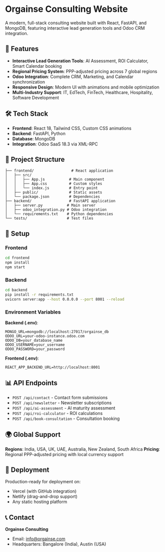 # Orgainse Consulting Website

A modern, full-stack consulting website built with React, FastAPI, and MongoDB, featuring interactive lead generation tools and Odoo CRM integration.

## 🚀 Features

- **Interactive Lead Generation Tools**: AI Assessment, ROI Calculator, Smart Calendar booking
- **Regional Pricing System**: PPP-adjusted pricing across 7 global regions
- **Odoo Integration**: Complete CRM, Marketing, and Calendar synchronization
- **Responsive Design**: Modern UI with animations and mobile optimization
- **Multi-Industry Support**: IT, EdTech, FinTech, Healthcare, Hospitality, Software Development

## 🛠 Tech Stack

- **Frontend**: React 18, Tailwind CSS, Custom CSS animations
- **Backend**: FastAPI, Python
- **Database**: MongoDB
- **Integration**: Odoo SaaS 18.3 via XML-RPC

## 📁 Project Structure

```
├── frontend/                 # React application
│   ├── src/
│   │   ├── App.js           # Main component
│   │   ├── App.css          # Custom styles
│   │   └── index.js         # Entry point
│   ├── public/              # Static assets
│   └── package.json         # Dependencies
├── backend/                 # FastAPI application
│   ├── server.py           # Main server
│   ├── odoo_integration.py # Odoo integration
│   └── requirements.txt    # Python dependencies
└── tests/                  # Test files
```

## 🔧 Setup

### Frontend
```bash
cd frontend
npm install
npm start
```

### Backend
```bash
cd backend
pip install -r requirements.txt
uvicorn server:app --host 0.0.0.0 --port 8001 --reload
```

### Environment Variables

**Backend (.env)**:
```
MONGO_URL=mongodb://localhost:27017/orgainse_db
ODOO_URL=your-odoo-instance.odoo.com
ODOO_DB=your_database_name
ODOO_USERNAME=your_username
ODOO_PASSWORD=your_password
```

**Frontend (.env)**:
```
REACT_APP_BACKEND_URL=http://localhost:8001
```

## 📊 API Endpoints

- `POST /api/contact` - Contact form submissions
- `POST /api/newsletter` - Newsletter subscriptions  
- `POST /api/ai-assessment` - AI maturity assessment
- `POST /api/roi-calculator` - ROI calculations
- `POST /api/book-consultation` - Consultation booking

## 🌍 Global Support

**Regions**: India, USA, UK, UAE, Australia, New Zealand, South Africa
**Pricing**: Regional PPP-adjusted pricing with local currency support

## 🚀 Deployment

Production-ready for deployment on:
- Vercel (with GitHub integration)
- Netlify (drag-and-drop support)
- Any static hosting platform

## 📞 Contact

**Orgainse Consulting**
- Email: info@orgainse.com
- Headquarters: Bangalore (India), Austin (USA)